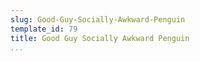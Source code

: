 ```yaml
---
slug: Good-Guy-Socially-Awkward-Penguin
template_id: 79
title: Good Guy Socially Awkward Penguin
...
```

